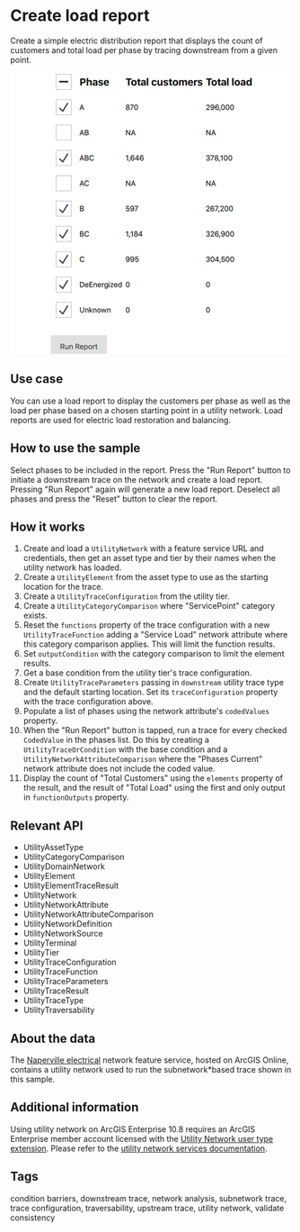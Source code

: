 # Create load report

Create a simple electric distribution report that displays the count of customers and total load per phase by tracing downstream from a given point.

![](screenshot.png)

## Use case

You can use a load report to display the customers per phase as well as the load per phase based on a chosen starting point in a utility network. Load reports are used for electric load restoration and balancing.

## How to use the sample

Select phases to be included in the report. Press the "Run Report" button to initiate a downstream trace on the network and create a load report. Pressing "Run Report" again will generate a new load report. Deselect all phases and press the "Reset" button to clear the report.

## How it works

1. Create and load a `UtilityNetwork` with a feature service URL and credentials, then get an asset type and tier by their names when the utility network has loaded.
2. Create a `UtilityElement` from the asset type to use as the starting location for the trace.
3. Create a `UtilityTraceConfiguration` from the utility tier.
4. Create a `UtilityCategoryComparison` where "ServicePoint" category exists.
5. Reset the `functions` property of the trace configuration with a new `UtilityTraceFunction` adding a "Service Load" network attribute where this category comparison applies. This will limit the function results.
6. Set `outputCondition` with the category comparison to limit the element results.
7. Get a base condition from the utility tier's trace configuration.
8. Create `UtilityTraceParameters` passing in `downstream` utility trace type and the default starting location. Set its `traceConfiguration` property with the trace configuration above.
9. Populate a list of phases using the network attribute's `codedValues` property.
10. When the "Run Report" button is tapped, run a trace for every checked `CodedValue` in the phases list. Do this by creating a `UtilityTraceOrCondition` with the base condition and a `UtilityNetworkAttributeComparison` where the "Phases Current" network attribute does not include the coded value.
11. Display the count of "Total Customers" using the `elements` property of the result, and the result of "Total Load" using the first and only output in `functionOutputs` property.

## Relevant API

* UtilityAssetType
* UtilityCategoryComparison
* UtilityDomainNetwork
* UtilityElement
* UtilityElementTraceResult
* UtilityNetwork
* UtilityNetworkAttribute
* UtilityNetworkAttributeComparison
* UtilityNetworkDefinition
* UtilityNetworkSource
* UtilityTerminal
* UtilityTier
* UtilityTraceConfiguration
* UtilityTraceFunction
* UtilityTraceParameters
* UtilityTraceResult
* UtilityTraceType
* UtilityTraversability

## About the data

The [Naperville electrical](https://sampleserver7.arcgisonline.com/server/rest/services/UtilityNetwork/NapervilleElectric/FeatureServer) network feature service, hosted on ArcGIS Online, contains a utility network used to run the subnetwork*based trace shown in this sample.

## Additional information

Using utility network on ArcGIS Enterprise 10.8 requires an ArcGIS Enterprise member account licensed with the [Utility Network user type extension](https://enterprise.arcgis.com/en/portal/latest/administer/windows/license*user*type*extensions.htm#ESRI_SECTION1_41D78AD9691B42E0A8C227C113C0C0BF). Please refer to the [utility network services documentation](https://enterprise.arcgis.com/en/server/latest/publish*services/windows/utility*network*services.htm).

## Tags

condition barriers, downstream trace, network analysis, subnetwork trace, trace configuration, traversability, upstream trace, utility network, validate consistency
